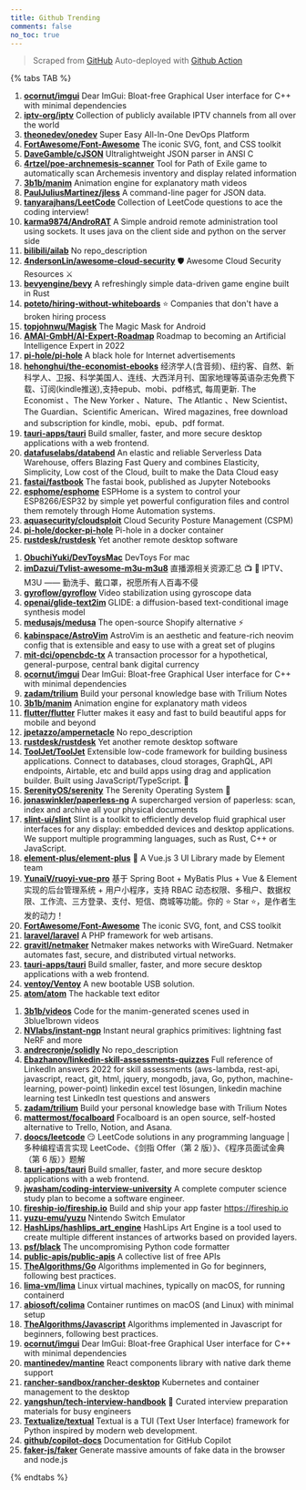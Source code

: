 ```yaml
---
title: Github Trending
comments: false
no_toc: true
---
```


> Scraped from [GitHub](https://github.com/trending)
Auto-deployed with [Github Action](https://docs.github.com/en/actions)

{% tabs TAB %}
<!-- tab Daily -->
1. [**ocornut/imgui**](https://github.com/ocornut/imgui)
Dear ImGui: Bloat-free Graphical User interface for C++ with minimal dependencies
2. [**iptv-org/iptv**](https://github.com/iptv-org/iptv)
Collection of publicly available IPTV channels from all over the world
3. [**theonedev/onedev**](https://github.com/theonedev/onedev)
Super Easy All-In-One DevOps Platform
4. [**FortAwesome/Font-Awesome**](https://github.com/FortAwesome/Font-Awesome)
The iconic SVG, font, and CSS toolkit
5. [**DaveGamble/cJSON**](https://github.com/DaveGamble/cJSON)
Ultralightweight JSON parser in ANSI C
6. [**4rtzel/poe-archnemesis-scanner**](https://github.com/4rtzel/poe-archnemesis-scanner)
Tool for Path of Exile game to automatically scan Archemesis inventory and display related information
7. [**3b1b/manim**](https://github.com/3b1b/manim)
Animation engine for explanatory math videos
8. [**PaulJuliusMartinez/jless**](https://github.com/PaulJuliusMartinez/jless)
A command-line pager for JSON data.
9. [**tanyarajhans/LeetCode**](https://github.com/tanyarajhans/LeetCode)
Collection of LeetCode questions to ace the coding interview!
10. [**karma9874/AndroRAT**](https://github.com/karma9874/AndroRAT)
A Simple android remote administration tool using sockets. It uses java on the client side and python on the server side
11. [**bilibili/ailab**](https://github.com/bilibili/ailab)
No repo_description
12. [**4ndersonLin/awesome-cloud-security**](https://github.com/4ndersonLin/awesome-cloud-security)
🛡️ Awesome Cloud Security Resources ⚔️
13. [**bevyengine/bevy**](https://github.com/bevyengine/bevy)
A refreshingly simple data-driven game engine built in Rust
14. [**poteto/hiring-without-whiteboards**](https://github.com/poteto/hiring-without-whiteboards)
⭐️ Companies that don't have a broken hiring process
15. [**topjohnwu/Magisk**](https://github.com/topjohnwu/Magisk)
The Magic Mask for Android
16. [**AMAI-GmbH/AI-Expert-Roadmap**](https://github.com/AMAI-GmbH/AI-Expert-Roadmap)
Roadmap to becoming an Artificial Intelligence Expert in 2022
17. [**pi-hole/pi-hole**](https://github.com/pi-hole/pi-hole)
A black hole for Internet advertisements
18. [**hehonghui/the-economist-ebooks**](https://github.com/hehonghui/the-economist-ebooks)
经济学人(含音频)、纽约客、自然、新科学人、卫报、科学美国人、连线、大西洋月刊、国家地理等英语杂志免费下载、订阅(kindle推送),支持epub、mobi、pdf格式, 每周更新. The Economist 、The New Yorker 、Nature、The Atlantic 、New Scientist、The Guardian、Scientific American、Wired magazines, free download and subscription for kindle, mobi、epub、pdf format.
19. [**tauri-apps/tauri**](https://github.com/tauri-apps/tauri)
Build smaller, faster, and more secure desktop applications with a web frontend.
20. [**datafuselabs/databend**](https://github.com/datafuselabs/databend)
An elastic and reliable Serverless Data Warehouse, offers Blazing Fast Query and combines Elasticity, Simplicity, Low cost of the Cloud, built to make the Data Cloud easy
21. [**fastai/fastbook**](https://github.com/fastai/fastbook)
The fastai book, published as Jupyter Notebooks
22. [**esphome/esphome**](https://github.com/esphome/esphome)
ESPHome is a system to control your ESP8266/ESP32 by simple yet powerful configuration files and control them remotely through Home Automation systems.
23. [**aquasecurity/cloudsploit**](https://github.com/aquasecurity/cloudsploit)
Cloud Security Posture Management (CSPM)
24. [**pi-hole/docker-pi-hole**](https://github.com/pi-hole/docker-pi-hole)
Pi-hole in a docker container
25. [**rustdesk/rustdesk**](https://github.com/rustdesk/rustdesk)
Yet another remote desktop software
<!-- endtab -->
<!-- tab Weekly -->
1. [**ObuchiYuki/DevToysMac**](https://github.com/ObuchiYuki/DevToysMac)
DevToys For mac
2. [**imDazui/Tvlist-awesome-m3u-m3u8**](https://github.com/imDazui/Tvlist-awesome-m3u-m3u8)
直播源相关资源汇总 📺 💯 IPTV、M3U —— 勤洗手、戴口罩，祝愿所有人百毒不侵
3. [**gyroflow/gyroflow**](https://github.com/gyroflow/gyroflow)
Video stabilization using gyroscope data
4. [**openai/glide-text2im**](https://github.com/openai/glide-text2im)
GLIDE: a diffusion-based text-conditional image synthesis model
5. [**medusajs/medusa**](https://github.com/medusajs/medusa)
The open-source Shopify alternative ⚡️
6. [**kabinspace/AstroVim**](https://github.com/kabinspace/AstroVim)
AstroVim is an aesthetic and feature-rich neovim config that is extensible and easy to use with a great set of plugins
7. [**mit-dci/opencbdc-tx**](https://github.com/mit-dci/opencbdc-tx)
A transaction processor for a hypothetical, general-purpose, central bank digital currency
8. [**ocornut/imgui**](https://github.com/ocornut/imgui)
Dear ImGui: Bloat-free Graphical User interface for C++ with minimal dependencies
9. [**zadam/trilium**](https://github.com/zadam/trilium)
Build your personal knowledge base with Trilium Notes
10. [**3b1b/manim**](https://github.com/3b1b/manim)
Animation engine for explanatory math videos
11. [**flutter/flutter**](https://github.com/flutter/flutter)
Flutter makes it easy and fast to build beautiful apps for mobile and beyond
12. [**jpetazzo/ampernetacle**](https://github.com/jpetazzo/ampernetacle)
No repo_description
13. [**rustdesk/rustdesk**](https://github.com/rustdesk/rustdesk)
Yet another remote desktop software
14. [**ToolJet/ToolJet**](https://github.com/ToolJet/ToolJet)
Extensible low-code framework for building business applications. Connect to databases, cloud storages, GraphQL, API endpoints, Airtable, etc and build apps using drag and application builder. Built using JavaScript/TypeScript. 🚀
15. [**SerenityOS/serenity**](https://github.com/SerenityOS/serenity)
The Serenity Operating System 🐞
16. [**jonaswinkler/paperless-ng**](https://github.com/jonaswinkler/paperless-ng)
A supercharged version of paperless: scan, index and archive all your physical documents
17. [**slint-ui/slint**](https://github.com/slint-ui/slint)
Slint is a toolkit to efficiently develop fluid graphical user interfaces for any display: embedded devices and desktop applications. We support multiple programming languages, such as Rust, C++ or JavaScript.
18. [**element-plus/element-plus**](https://github.com/element-plus/element-plus)
🎉 A Vue.js 3 UI Library made by Element team
19. [**YunaiV/ruoyi-vue-pro**](https://github.com/YunaiV/ruoyi-vue-pro)
基于 Spring Boot + MyBatis Plus + Vue & Element 实现的后台管理系统 + 用户小程序，支持 RBAC 动态权限、多租户、数据权限、工作流、三方登录、支付、短信、商城等功能。你的 ⭐️ Star ⭐️，是作者生发的动力！
20. [**FortAwesome/Font-Awesome**](https://github.com/FortAwesome/Font-Awesome)
The iconic SVG, font, and CSS toolkit
21. [**laravel/laravel**](https://github.com/laravel/laravel)
A PHP framework for web artisans.
22. [**gravitl/netmaker**](https://github.com/gravitl/netmaker)
Netmaker makes networks with WireGuard. Netmaker automates fast, secure, and distributed virtual networks.
23. [**tauri-apps/tauri**](https://github.com/tauri-apps/tauri)
Build smaller, faster, and more secure desktop applications with a web frontend.
24. [**ventoy/Ventoy**](https://github.com/ventoy/Ventoy)
A new bootable USB solution.
25. [**atom/atom**](https://github.com/atom/atom)
The hackable text editor
<!-- endtab -->
<!-- tab Monthly -->
1. [**3b1b/videos**](https://github.com/3b1b/videos)
Code for the manim-generated scenes used in 3blue1brown videos
2. [**NVlabs/instant-ngp**](https://github.com/NVlabs/instant-ngp)
Instant neural graphics primitives: lightning fast NeRF and more
3. [**andrecronje/solidly**](https://github.com/andrecronje/solidly)
No repo_description
4. [**Ebazhanov/linkedin-skill-assessments-quizzes**](https://github.com/Ebazhanov/linkedin-skill-assessments-quizzes)
Full reference of LinkedIn answers 2022 for skill assessments (aws-lambda, rest-api, javascript, react, git, html, jquery, mongodb, java, Go, python, machine-learning, power-point) linkedin excel test lösungen, linkedin machine learning test LinkedIn test questions and answers
5. [**zadam/trilium**](https://github.com/zadam/trilium)
Build your personal knowledge base with Trilium Notes
6. [**mattermost/focalboard**](https://github.com/mattermost/focalboard)
Focalboard is an open source, self-hosted alternative to Trello, Notion, and Asana.
7. [**doocs/leetcode**](https://github.com/doocs/leetcode)
😏 LeetCode solutions in any programming language | 多种编程语言实现 LeetCode、《剑指 Offer（第 2 版）》、《程序员面试金典（第 6 版）》题解
8. [**tauri-apps/tauri**](https://github.com/tauri-apps/tauri)
Build smaller, faster, and more secure desktop applications with a web frontend.
9. [**jwasham/coding-interview-university**](https://github.com/jwasham/coding-interview-university)
A complete computer science study plan to become a software engineer.
10. [**fireship-io/fireship.io**](https://github.com/fireship-io/fireship.io)
Build and ship your app faster https://fireship.io
11. [**yuzu-emu/yuzu**](https://github.com/yuzu-emu/yuzu)
Nintendo Switch Emulator
12. [**HashLips/hashlips_art_engine**](https://github.com/HashLips/hashlips_art_engine)
HashLips Art Engine is a tool used to create multiple different instances of artworks based on provided layers.
13. [**psf/black**](https://github.com/psf/black)
The uncompromising Python code formatter
14. [**public-apis/public-apis**](https://github.com/public-apis/public-apis)
A collective list of free APIs
15. [**TheAlgorithms/Go**](https://github.com/TheAlgorithms/Go)
Algorithms implemented in Go for beginners, following best practices.
16. [**lima-vm/lima**](https://github.com/lima-vm/lima)
Linux virtual machines, typically on macOS, for running containerd
17. [**abiosoft/colima**](https://github.com/abiosoft/colima)
Container runtimes on macOS (and Linux) with minimal setup
18. [**TheAlgorithms/Javascript**](https://github.com/TheAlgorithms/Javascript)
Algorithms implemented in Javascript for beginners, following best practices.
19. [**ocornut/imgui**](https://github.com/ocornut/imgui)
Dear ImGui: Bloat-free Graphical User interface for C++ with minimal dependencies
20. [**mantinedev/mantine**](https://github.com/mantinedev/mantine)
React components library with native dark theme support
21. [**rancher-sandbox/rancher-desktop**](https://github.com/rancher-sandbox/rancher-desktop)
Kubernetes and container management to the desktop
22. [**yangshun/tech-interview-handbook**](https://github.com/yangshun/tech-interview-handbook)
💯 Curated interview preparation materials for busy engineers
23. [**Textualize/textual**](https://github.com/Textualize/textual)
Textual is a TUI (Text User Interface) framework for Python inspired by modern web development.
24. [**github/copilot-docs**](https://github.com/github/copilot-docs)
Documentation for GitHub Copilot
25. [**faker-js/faker**](https://github.com/faker-js/faker)
Generate massive amounts of fake data in the browser and node.js
<!-- endtab -->
{% endtabs %}
